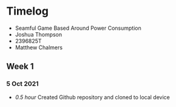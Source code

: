 # Timelog

* Seamful Game Based Around Power Consumption
* Joshua Thompson
* 2396825T
* Matthew Chalmers

## Week 1

### 5 Oct 2021

* *0.5 hour* Created Github repository and cloned to local device